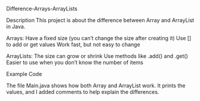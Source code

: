 Difference-Arrays-ArrayLists

Description
This project is about the difference between Array and ArrayList in Java.

Arrays:
Have a fixed size (you can’t change the size after creating it)
Use [] to add or get values
Work fast, but not easy to change

ArrayLists:
The size can grow or shrink
Use methods like .add() and .get()
Easier to use when you don’t know the number of items

Example Code

The file Main.java shows how both Array and ArrayList work.
It prints the values, and I added comments to help explain the differences.